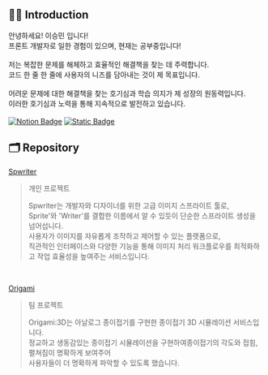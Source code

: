 ## 🙌🏼 Introduction

안녕하세요! 이승민 입니다!<br>
프론트 개발자로 일한 경험이 있으며, 현재는 공부중입니다!<br><br>
저는 복잡한 문제를 해체하고 효율적인 해결책을 찾는 데 주력합니다.<br>
코드 한 줄 한 줄에 사용자의 니즈를 담아내는 것이 제 목표입니다.<br><br>
어려운 문제에 대한 해결책을 찾는 호기심과 학습 의지가 제 성장의 원동력입니다.<br>
이러한 호기심과 노력을 통해 지속적으로 발전하고 있습니다.<br>
<br>
[![Notion Badge](https://img.shields.io/badge/Notion-FFC733?style=for-the-badge&logo=Notion&logoColor=black&link=https://zzinlee.notion.site/zzinLee-a2ea10dea2524c739b322993f56cde7d?pvs=4)](https://billowy-phalange-718.notion.site/6f58db313f4b4bc0986a83c7bab1ce48?pvs=4)
[![Static Badge](https://img.shields.io/badge/Gmail-green?style=for-the-badge&logo=gmail&logoColor=%23EA4335)](seungminlee2222@gmail.com)


## 🗂️ Repository

<u>[Spwriter](https://github.com/seungmin2222/spwriter-client)</u> 
> 개인 프로젝트
>
> Spwriter는 개발자와 디자이너를 위한 고급 이미지 스프라이트 툴로,<br>
> Sprite'와 'Writer'를 결합한 이름에서 알 수 있듯이 단순한 스프라이트 생성을 넘어섭니다.<br>
> 사용자가 이미지를 자유롭게 조작하고 제어할 수 있는 플랫폼으로,<br>
> 직관적인 인터페이스와 다양한 기능을 통해 이미지 처리 워크플로우를 최적화하고 작업 효율성을 높여주는 서비스입니다.<br>

<br>

<u>[Origami](https://github.com/Origami-5M/Origami)</u>
> 팀 프로젝트
>
> Origami:3D는 아날로그 종이접기를 구현한 종이접기 3D 시뮬레이션 서비스입니다.<br>
> 정교하고 생동감있는 종이접기 시뮬레이션을 구현하여종이접기의 각도와 접힘, 펼쳐짐이 명확하게 보여주어<br>
> 사용자들이 더 명확하게 파악할 수 있도록 했습니다.
